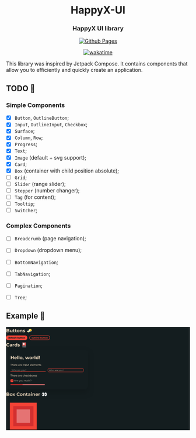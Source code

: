 <div align="center">

# HappyX-UI
### HappyX UI library

[![Github Pages](https://img.shields.io/badge/LIVE_DEMO-100000?style=for-the-badge&logo=github&logoColor=f44336&labelColor=141d1f&color=f44336)](https://hapticx.github.io/happyx-ui/#/)


[![wakatime](https://wakatime.com/badge/user/eaf11f95-5e2a-4b60-ae6a-38cd01ed317b/project/3d17a540-e4d1-458e-a335-fa8908dba246.svg?style=for-the-badge)](https://wakatime.com/badge/user/eaf11f95-5e2a-4b60-ae6a-38cd01ed317b/project/3d17a540-e4d1-458e-a335-fa8908dba246)

</div>

This library was inspired by Jetpack Compose. It contains components that allow you to efficiently and quickly create an application.

## TODO 🏁
### Simple Components
- [x] `Button`, `OutlineButton`;
- [x] `Input`, `OutlineInput`, `Checkbox`;
- [x] `Surface`;
- [x] `Column`, `Row`;
- [x] `Progress`;
- [x] `Text`;
- [x] `Image` (default + svg support);
- [x] `Card`;
- [x] `Box` (container with child position absolute);
- [ ] `Grid`;
- [ ] `Slider` (range slider);
- [ ] `Stepper` (number changer);
- [ ] `Tag` (for content);
- [ ] `Tooltip`;
- [ ] `Switcher`;

### Complex Components
- [ ] `Breadcrumb` (page navigation);
- [ ] `Dropdown` (dropdown menu);
- [ ] `BottomNavigation`;
- [ ] `TabNavigation`;
- [ ] `Pagination`;
- [ ] `Tree`;



## Example 👀

![image](screenshot.png)

